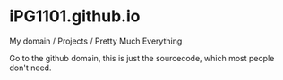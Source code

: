 # iPG1101.github.io
My domain / Projects / Pretty Much Everything 
 
  Go to the github domain, this is just
      the sourcecode, which most
        people don't need.

